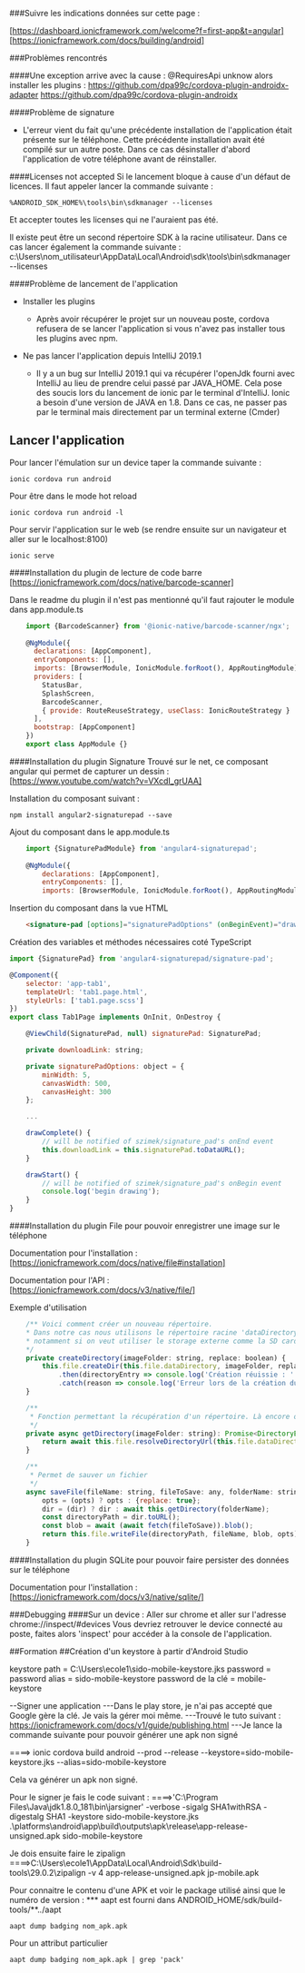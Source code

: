 ###Suivre les indications données sur cette page :

[https://dashboard.ionicframework.com/welcome?f=first-app&t=angular]
[https://ionicframework.com/docs/building/android]

###Problèmes rencontrés

####Une exception arrive avec la cause : @RequiresApi unknow alors installer les plugins :
        https://github.com/dpa99c/cordova-plugin-androidx-adapter
        https://github.com/dpa99c/cordova-plugin-androidx

####Problème de signature
* L'erreur vient du fait qu'une précédente installation de l'application était présente sur le téléphone.
Cette précédente installation avait été compilé sur un autre poste.
Dans ce cas désinstaller d'abord l'application de votre téléphone avant de réinstaller.

####Licenses not accepted
Si le lancement bloque à cause d'un défaut de licences. Il faut appeler lancer la commande suivante :

    %ANDROID_SDK_HOME%\tools\bin\sdkmanager --licenses

Et accepter toutes les licenses qui ne l'auraient pas été.

Il existe peut être un second répertoire SDK à la racine utilisateur. Dans ce cas lancer également la commande suivante :
    c:\Users\nom_utilisateur\AppData\Local\Android\sdk\tools\bin\sdkmanager --licenses

####Problème de lancement de l'application

* Installer les plugins
    * Après avoir récupérer le projet sur un nouveau poste, cordova refusera de se lancer l'application si vous n'avez pas
installer tous les plugins avec npm.

* Ne pas lancer l'application depuis IntelliJ 2019.1
    * Il y a un bug sur IntelliJ 2019.1 qui va récupérer l'openJdk fourni avec IntelliJ au lieu de prendre celui passé par JAVA_HOME.
    Cela pose des soucis lors du lancement de ionic par le terminal d'IntelliJ.
    Ionic a besoin d'une version de JAVA en 1.8. Dans ce cas, ne passer pas par le terminal mais directement par un terminal externe (Cmder) 
 

## Lancer l'application
Pour lancer l'émulation sur un device taper la commande suivante :

    ionic cordova run android

Pour être dans le mode hot reload

    ionic cordova run android -l

Pour servir l'application sur le web (se rendre ensuite sur un navigateur et aller sur le localhost:8100)
    
    ionic serve

####Installation du plugin de lecture de code barre
[https://ionicframework.com/docs/native/barcode-scanner]

Dans le readme du plugin il n'est pas mentionné qu'il faut rajouter le module dans app.module.ts

```javascript
    import {BarcodeScanner} from '@ionic-native/barcode-scanner/ngx';
    
    @NgModule({
      declarations: [AppComponent],
      entryComponents: [],
      imports: [BrowserModule, IonicModule.forRoot(), AppRoutingModule],
      providers: [
        StatusBar,
        SplashScreen,
        BarcodeScanner,
        { provide: RouteReuseStrategy, useClass: IonicRouteStrategy }
      ],
      bootstrap: [AppComponent]
    })
    export class AppModule {}
```

####Installation du plugin Signature
Trouvé sur le net, ce composant angular qui permet de capturer un dessin :
[https://www.youtube.com/watch?v=VXcdI_grUAA]

Installation du composant suivant :

    npm install angular2-signaturepad --save
    
Ajout du composant dans le app.module.ts

```javascript
    import {SignaturePadModule} from 'angular4-signaturepad';
    
    @NgModule({
        declarations: [AppComponent],
        entryComponents: [],
        imports: [BrowserModule, IonicModule.forRoot(), AppRoutingModule, SignaturePadModule],
````

Insertion du composant dans la vue HTML

```html
    <signature-pad [options]="signaturePadOptions" (onBeginEvent)="drawStart()" (onEndEvent)="drawComplete()"></signature-pad>
```

Création des variables et méthodes nécessaires coté TypeScript

```javascript
import {SignaturePad} from 'angular4-signaturepad/signature-pad';

@Component({
    selector: 'app-tab1',
    templateUrl: 'tab1.page.html',
    styleUrls: ['tab1.page.scss']
})
export class Tab1Page implements OnInit, OnDestroy {

    @ViewChild(SignaturePad, null) signaturePad: SignaturePad;

    private downloadLink: string;

    private signaturePadOptions: object = {
        minWidth: 5,
        canvasWidth: 500,
        canvasHeight: 300
    };

    ...

    drawComplete() {
        // will be notified of szimek/signature_pad's onEnd event
        this.downloadLink = this.signaturePad.toDataURL();
    }

    drawStart() {
        // will be notified of szimek/signature_pad's onBegin event
        console.log('begin drawing');
    }
}
```

####Installation du plugin File pour pouvoir enregistrer une image sur le téléphone

Documentation pour l'installation : [https://ionicframework.com/docs/native/file#installation]

Documentation pour l'API : [https://ionicframework.com/docs/v3/native/file/]

Exemple d'utilisation
```javascript
    /** Voici comment créer un nouveau répertoire.
    * Dans notre cas nous utilisons le répertoire racine 'dataDirectory' mais plusieurs autres sont disponibles
    * notamment si on veut utiliser le storage externe comme la SD card du téléphone. voir : https://github.com/apache/cordova-plugin-file
    */
    private createDirectory(imageFolder: string, replace: boolean) {
        this.file.createDir(this.file.dataDirectory, imageFolder, replace)
            .then(directoryEntry => console.log('Création réuissie : ' + directoryEntry.fullPath))
            .catch(reason => console.log('Erreur lors de la création du dossier : ' + reason));
    }

    /**
     * Fonction permettant la récupération d'un répertoire. Là encore on suppose que le répertoire racine est 'dataDirectory'
     */
    private async getDirectory(imageFolder: string): Promise<DirectoryEntry> {
        return await this.file.resolveDirectoryUrl(this.file.dataDirectory.concat(imageFolder));
    }

    /**
     * Permet de sauver un fichier
     */
    async saveFile(fileName: string, fileToSave: any, folderName: string, opts?: IWriteOptions, dir?: DirectoryEntry): Promise<any> {
        opts = (opts) ? opts : {replace: true};
        dir = (dir) ? dir : await this.getDirectory(folderName);
        const directoryPath = dir.toURL();
        const blob = await (await fetch(fileToSave)).blob();
        return this.file.writeFile(directoryPath, fileName, blob, opts);
    }
```

####Installation du plugin SQLite pour pouvoir faire persister des données sur le téléphone

Documentation pour l'installation : [https://ionicframework.com/docs/v3/native/sqlite/]


###Debugging
####Sur un device :
    Aller sur chrome et aller sur l'adresse chrome://inspect/#devices
    Vous devriez retrouver le device connecté au poste, faites alors 'inspect' pour accéder à la console de l'application.


##Formation
##Création d'un keystore à partir d'Android Studio

keystore path = C:\Users\ecole1\sido-mobile-keystore.jks
password = password
alias = sido-mobile-keystore
password de la clé = mobile-keystore

--Signer une application
---Dans le play store, je n'ai pas accepté que Google gère la clé. Je vais la gérer moi même.
---Trouvé le tuto suivant : https://ionicframework.com/docs/v1/guide/publishing.html
---Je lance la commande suivante pour pouvoir générer une apk non signé

====> ionic cordova build android --prod --release --keystore=sido-mobile-keystore.jks --alias=sido-mobile-keystore

Cela va générer un apk non signé.

Pour le signer je fais le code suivant :
====>'C:\Program Files\Java\jdk1.8.0_181\bin\jarsigner' -verbose -sigalg SHA1withRSA -digestalg SHA1 -keystore sido-mobile-keystore.jks .\platforms\android\app\build\outputs\apk\release\app-release-unsigned.apk sido-mobile-keystore

Je dois ensuite faire le zipalign
====>C:\Users\ecole1\AppData\Local\Android\Sdk\build-tools\29.0.2\zipalign -v 4 app-release-unsigned.apk jp-mobile.apk

Pour connaitre le contenu d'une APK et voir le package utilisé ainsi que le numéro de version :
*** aapt est fourni dans ANDROID_HOME/sdk/build-tools/**.*.*/aapt

````shell script
aapt dump badging nom_apk.apk
````

Pour un attribut particulier

````shell script
aapt dump badging nom_apk.apk | grep 'pack'
````
